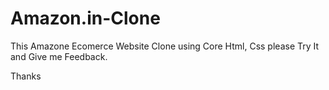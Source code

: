 # Amazon.in-Clone

This Amazone Ecomerce Website Clone using Core Html, Css 
please Try It and Give me Feedback.

Thanks
